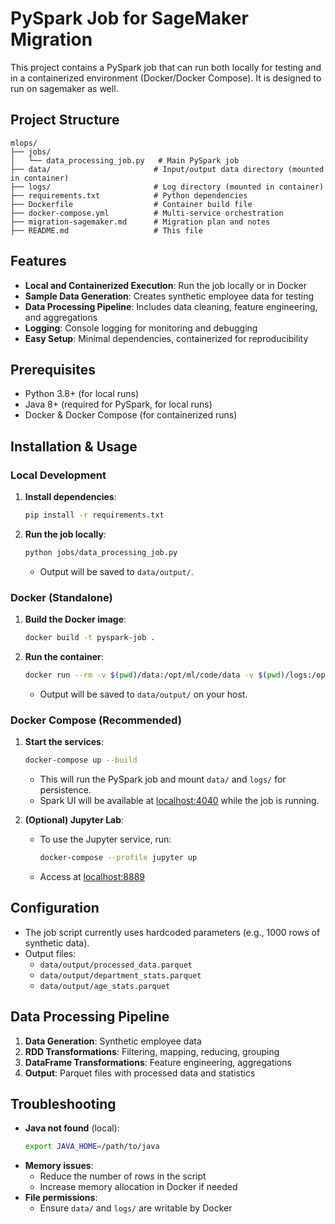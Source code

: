 # PySpark Job for SageMaker Migration

This project contains a PySpark job that can run both locally for testing and in a containerized environment (Docker/Docker Compose). It is designed to run on sagemaker as well.

## Project Structure

```
mlops/
├── jobs/
│   └── data_processing_job.py   # Main PySpark job
├── data/                       # Input/output data directory (mounted in container)
├── logs/                       # Log directory (mounted in container)
├── requirements.txt            # Python dependencies
├── Dockerfile                  # Container build file
├── docker-compose.yml          # Multi-service orchestration
├── migration-sagemaker.md      # Migration plan and notes
├── README.md                   # This file
```

## Features

- **Local and Containerized Execution**: Run the job locally or in Docker
- **Sample Data Generation**: Creates synthetic employee data for testing
- **Data Processing Pipeline**: Includes data cleaning, feature engineering, and aggregations
- **Logging**: Console logging for monitoring and debugging
- **Easy Setup**: Minimal dependencies, containerized for reproducibility

## Prerequisites

- Python 3.8+ (for local runs)
- Java 8+ (required for PySpark, for local runs)
- Docker & Docker Compose (for containerized runs)

## Installation & Usage

### Local Development

1. **Install dependencies**:
   ```bash
   pip install -r requirements.txt
   ```

2. **Run the job locally**:
   ```bash
   python jobs/data_processing_job.py
   ```
   - Output will be saved to `data/output/`.

### Docker (Standalone)

1. **Build the Docker image**:
   ```bash
   docker build -t pyspark-job .
   ```
2. **Run the container**:
   ```bash
   docker run --rm -v $(pwd)/data:/opt/ml/code/data -v $(pwd)/logs:/opt/ml/code/logs pyspark-job
   ```
   - Output will be saved to `data/output/` on your host.

### Docker Compose (Recommended)

1. **Start the services**:
   ```bash
   docker-compose up --build
   ```
   - This will run the PySpark job and mount `data/` and `logs/` for persistence.
   - Spark UI will be available at [localhost:4040](http://localhost:4040) while the job is running.

2. **(Optional) Jupyter Lab**:
   - To use the Jupyter service, run:
     ```bash
     docker-compose --profile jupyter up
     ```
   - Access at [localhost:8889](http://localhost:8889)

## Configuration

- The job script currently uses hardcoded parameters (e.g., 1000 rows of synthetic data).
- Output files:
  - `data/output/processed_data.parquet`
  - `data/output/department_stats.parquet`
  - `data/output/age_stats.parquet`

## Data Processing Pipeline

1. **Data Generation**: Synthetic employee data
2. **RDD Transformations**: Filtering, mapping, reducing, grouping
3. **DataFrame Transformations**: Feature engineering, aggregations
4. **Output**: Parquet files with processed data and statistics

## Troubleshooting

- **Java not found** (local):
  ```bash
  export JAVA_HOME=/path/to/java
  ```
- **Memory issues**:
  - Reduce the number of rows in the script
  - Increase memory allocation in Docker if needed
- **File permissions**:
  - Ensure `data/` and `logs/` are writable by Docker